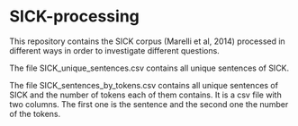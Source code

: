 # SICK-processing

This repository contains the SICK corpus (Marelli et al, 2014) processed in different ways in order to investigate different questions.


The file SICK_unique_sentences.csv contains all unique sentences of SICK.

The file SICK_sentences_by_tokens.csv contains all unique sentences of SICK and the number of tokens each of them contains. It is a csv file with two columns. The first one is the sentence and the second one the number of the tokens.
